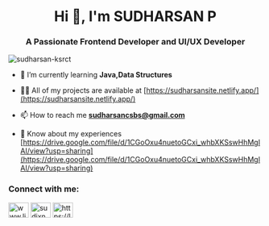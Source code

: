 <h1 align="center">Hi 👋, I'm SUDHARSAN P</h1>
<h3 align="center">A Passionate Frontend Developer and UI/UX Developer</h3>

<p align="left"> <img src="https://komarev.com/ghpvc/?username=sudharsan-ksrct&label=Profile%20views&color=0e75b6&style=flat" alt="sudharsan-ksrct" /> </p>

- 🌱 I’m currently learning **Java,Data Structures**

- 👨‍💻 All of my projects are available at [https://sudharsansite.netlify.app/](https://sudharsansite.netlify.app/)

- 📫 How to reach me **sudharsancsbs@gmail.com**

- 📄 Know about my experiences [https://drive.google.com/file/d/1CGoOxu4nuetoGCxi_whbXKSswHhMgIAI/view?usp=sharing](https://drive.google.com/file/d/1CGoOxu4nuetoGCxi_whbXKSswHhMgIAI/view?usp=sharing)

<h3 align="left">Connect with me:</h3>
<p align="left">
<a href="https://linkedin.com/in/www.linkedin.com/in/sudharsancsbs" target="blank"><img align="center" src="https://raw.githubusercontent.com/rahuldkjain/github-profile-readme-generator/master/src/images/icons/Social/linked-in-alt.svg" alt="www.linkedin.com/in/sudharsancsbs" height="30" width="40" /></a>
<a href="https://instagram.com/sudixn._.rexx" target="blank"><img align="center" src="https://raw.githubusercontent.com/rahuldkjain/github-profile-readme-generator/master/src/images/icons/Social/instagram.svg" alt="sudixn._.rexx" height="30" width="40" /></a>
<a href="https://www.leetcode.com/https://leetcode.com/u/sudharsan_csbs/l" target="blank"><img align="center" src="https://raw.githubusercontent.com/rahuldkjain/github-profile-readme-generator/master/src/images/icons/Social/leet-code.svg" alt="https://leetcode.com/u/sudharsan_csbs/l" height="30" width="40" /></a>
</p>

